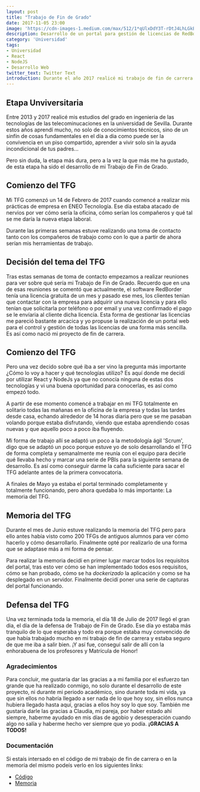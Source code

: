 ```yaml
---
layout: post
title: "Trabajo de Fin de Grado"
date: 2017-11-05 23:00
image: 'https://cdn-images-1.medium.com/max/512/1*qUlxDdY3T-rDtJ4LhLGkEg.png'
description: Desarrollo de un portal para gestión de licencias de RedBorder utilizando React y NodeJS.
category: 'Universidad'
tags:
- Universidad
- React
- NodeJS
- Desarrollo Web
twitter_text: Twitter Text
introduction: Durante el año 2017 realicé mi trabajo de fin de carrera que puso fin a mi etapa educativa y dando paso a mi etapa laboral...
---
```

## Etapa Unviversitaria

Entre 2013 y 2017 realicé mis estudios del grado en ingenieria de las tecnologías de las telecominucaciones en la universidad de Sevilla.
Durante estos años aprendí mucho, no solo de conocimientos técnicos, sino de un sinfín de cosas fundamentales en el día a dia como puede ser la convivencia en un piso compartido, aprender a vivir solo sin la ayuda incondicional de tus padres...

Pero sin duda, la etapa más dura, pero a la vez la que más me ha gustado, de esta etapa ha sido el desarrollo de mi Trabajo de Fin de Grado. 

## Comienzo del TFG

Mi TFG comenzó un 14 de Febrero de 2017 cuando comencé a realizar mis prácticas de empresa en ENEO Tecnología. Ese día estaba atacado de nervios por ver cómo sería la oficina, cómo serían los compañeros y qué tal se me daría la nueva etapa laboral.

Durante las primeras semanas estuve realizando una toma de contacto tanto con los compañeros de trabajo como con lo que a partir de ahora serían mis herramientas de trabajo.

## Decisión del tema del TFG

Tras estas semanas de toma de contacto empezamos a realizar reuniones para ver sobre qué sería mi Trabajo de Fin de Grado. Recuerdo que en una de esas reuniones se comentó que actualmente, el software RedBorder tenía una licencia gratuita de un mes y pasado ese mes, los clientes tenían que contactar con la empresa para adquirir una nueva licencia y para ello tenían que solicitarla por teléfono o por email y una vez confirmado el pago se le envíaria al cliente dicha licencia.
Esta forma de gestionar las licencias me pareció bastante arcacica y yo propuse la realización de un portal web para el control y gestión de todas las licencias de una forma más sencilla. Es así como nació mi proyecto de fin de carrera.

## Comienzo del TFG

Pero una vez decido sobre qué iba a ser vino la pregunta más importante ¿Cómo lo voy a hacer y qué tecnologías utilizo? Es aquí donde me decidí por utilizar React y NodeJs ya que no conocía ninguna de estas dos tecnologías y vi una buena oportunidad para conocerlas, es así como empezó todo.

A partir de ese momento comencé a trabajar en mi TFG totalmente en solitario todas las mañanas en la oficina de la empresa y todas las tardes desde casa, echando alrededor de 14 horas diaria pero que se me pasaban volando porque estaba disfrutando, viendo que estaba aprendiendo cosas nuevas y que aquello poco a poco iba fluyendo.

Mi forma de trabajo allí se adaptó un poco a la metodología ágil 'Scrum', digo que se adaptó un poco porque estuve yo de solo desarrollando el TFG de forma completa y semanalmente me reunía con el equipo para decirle qué llevaba hecho y marcar una serie de PBIs para la siguiente semana de desarrollo. Es así como conseguir darme la caña suficiente para sacar el TFG adelante antes de la primera convocatoria.

A finales de Mayo ya estaba el portal terminado completamente y totalmente funcionando, pero ahora quedaba lo más importante: La memoria del TFG.

## Memoria del TFG

Durante el mes de Junio estuve realizando la memoria del TFG pero para ello antes había visto como 200 TFGs de antiguos alumnos para ver cómo hacerlo y cómo desarrollarlo. Finalmente opté por realizarlo de una forma que se adaptase más a mi forma de pensar.

Para realizar la memoria decidí en primer lugar marcar todos los requisitos del portal, tras esto ver cómo se han implementado todos esos requisitos, cómo se han probado, cómo se ha <em>dockerizado</em> la aplicación y como se ha desplegado en un servidor. Finalmente decidí poner una serie de capturas del portal funcionando. 

## Defensa del TFG

Una vez terminada toda la memoria, el día 18 de Julio de 2017 llegó el gran dia, el día de la defensa de Trabajo de Fin de Grado. 
Ese día yo estaba más tranquilo de lo que esperaba y todo era porque estaba muy convencido de que había trabajado mucho en mi trabajo de fin de carrera y estaba seguro de que me iba a salir bien. 
¡Y así fue, conseguí salir de allí con la enhorabuena de los profesores y Matrícula de Honor!

### Agradecimientos

Para concluir, me gustaría dar las gracias a a mi familia por el esfuerzo tan grande que ha realizado conmigo, no solo durante el desarrollo de este proyecto, ni durante mi periodo académico, sino durante toda mi vida, ya que sin ellos no habría llegado a ser nada de lo que hoy soy, sin ellos nunca hubiera llegado hasta aquí, gracias a ellos hoy soy lo que soy.
También me gustaría darle las gracias a Claudia, mi pareja, por haber estado ahí siempre, haberme ayudado en mis días de agobio y desesperación cuando algo no salía y haberme hecho ver siempre que yo podía. 
<strong>¡GRACIAS A TODOS!</strong>

### Documentación

Si estaís intersado en el código de mi trabajo de fin de carrera o en la memoría del mismo podeís verlo en los siguientes links:
* <a href="https://github.com/davsensan/licensing_management">Código</a>
*  <a href="https://www.dropbox.com/s/eswjs0d6hzqfj5b/Memoria%20TFG%20Final.pdf?dl=0">Memoria</a>





